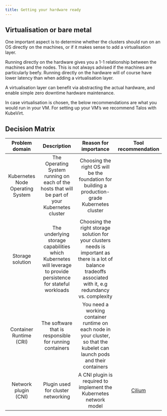 ```yaml
---
title: Getting your hardware ready
---
```

## Virtualisation or bare metal

One important aspect is to determine whether the clusters should run on an OS directly on the machines, or if it makes sense to add a virtualisation layer.

Running directly on the hardware gives you a 1-1 relationship between the machines and the nodes. This is not always advised if the machines are particularly beefy. Running directly on the hardware will of course have lower latency than when adding a virtualisation layer.

A virtualisation layer can benefit via abstracting the actual hardware, and enable simple zero downtime hardware maintenance.

In case virtualisation is chosen, the below recommendations are what you would run in your VM. For setting up your VM’s we recommend Talos with KubeVirt.

## Decision Matrix

| Problem domain | Description | Reason for importance | Tool recommendation |
|:---:|:---:|:---:|:---:|
| Kubernetes Node Operating System | The Operating System running on each of the hosts that will be part of your Kubernetes cluster | Choosing the right OS will be the foundation for building a production-grade Kubernetes cluster |  |
| Storage solution | The underlying storage capabilities which Kubernetes will leverage to provide persistence for stateful workloads | Choosing the right storage solution for your clusters needs is important as there is a lot of balance tradeoffs associated with it, e.g redundancy vs. complexity |  |
| Container Runtime (CRI) | The software that is responsible for running containers | You need a working container runtime on each node in your cluster, so that the kubelet can launch pods and their containers |  |
| Network plugin (CNI) | Plugin used for cluster networking | A CNI plugin is required to implement the Kubernetes network model | [Cilium](Cilium_as_network_plugin.md) |
